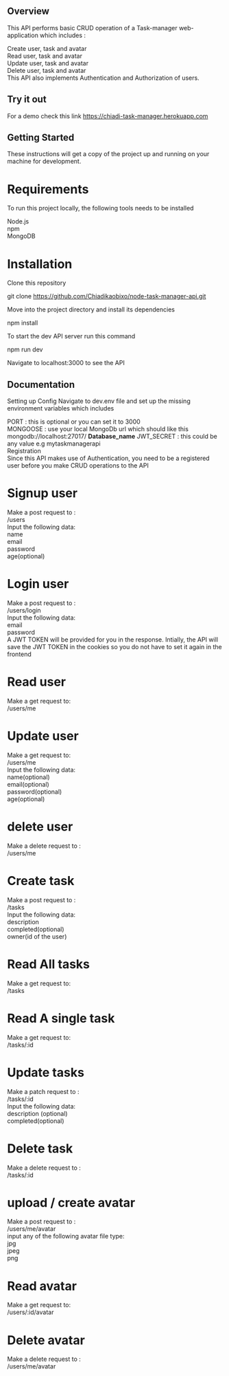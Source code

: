 ## Overview
This API performs basic CRUD operation of a Task-manager web-application which includes :

Create user, task and avatar  
Read user, task and avatar  
Update user, task and avatar  
Delete user, task and avatar  
This API also implements Authentication and Authorization of users.  

## Try it out
For a demo check this link https://chiadi-task-manager.herokuapp.com

## Getting Started
These instructions will get a copy of the project up and running on your machine for development.

# Requirements
To run this project locally, the following tools needs to be installed

Node.js  
npm  
MongoDB  

# Installation
Clone this repository

git clone https://github.com/Chiadikaobixo/node-task-manager-api.git

Move into the project directory and install its dependencies

npm install

To start the dev API server run this command

npm run dev

Navigate to localhost:3000 to see the API

## Documentation
Setting up Config
Navigate to dev.env file and set up the missing environment variables which includes

PORT : this is optional or you can set it to 3000  
MONGOOSE : use your local MongoDb url which should like this mongodb://localhost:27017/   **Database_name**
JWT_SECRET : this could be any value e.g mytaskmanagerapi  
Registration  
Since this API makes use of Authentication, you need to be a registered user before you make CRUD operations to the API  

# Signup user
Make a post request to :   
/users  
Input the following data:  
name  
email  
password  
age(optional)  


# Login user  
Make a post request to :  
/users/login  
Input the following data:  
email  
password  
A JWT TOKEN will be provided for you in the response. Intially, the API will save the JWT TOKEN in the cookies so you do not have to set it again in the frontend

# Read user
Make a get request to:  
/users/me  

# Update user
Make a get request to:  
/users/me  
Input the following data:  
name(optional)  
email(optional)  
password(optional)  
age(optional)  

# delete user
Make a delete request to :  
/users/me  


# Create task
Make a post request to :  
/tasks  
Input the following data:  
description  
completed(optional)  
owner(id of the user)  

# Read All tasks
Make a get request to:  
/tasks  

# Read A single task  
Make a get request to:  
/tasks/:id  

# Update tasks  
Make a patch request to :  
/tasks/:id  
Input the following data:  
description (optional)  
completed(optional)  

# Delete task
Make a delete request to :  
/tasks/:id  

# upload / create avatar
Make a post request to :  
/users/me/avatar  
input any of the following avatar file type:  
jpg  
jpeg  
png   

# Read avatar  
Make a get request to:  
/users/:id/avatar  

# Delete avatar  
Make a delete request to :  
/users/me/avatar  